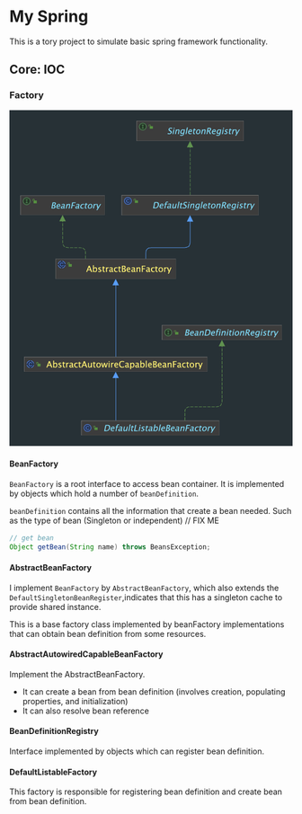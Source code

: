 # My Spring

This is a tory project to simulate basic spring framework functionality.

## Core: IOC

### Factory

![Factory](./assets/README-1712649520345.png)

#### BeanFactory

`BeanFactory` is a root interface to access bean container. It is implemented by objects which hold a number of `beanDefinition`.

`beanDefinition` contains all the information that create a bean needed. Such as the type of bean (Singleton or independent) // FIX ME

```java
// get bean
Object getBean(String name) throws BeansException;
```

#### AbstractBeanFactory
I implement `BeanFactory` by `AbstractBeanFactory`, which also extends the `DefaultSingletonBeanRegister`,indicates 
that this has a singleton cache to provide shared instance. 

This is a base factory class implemented by beanFactory implementations that can obtain bean definition from some resources.

#### AbstractAutowiredCapableBeanFactory
Implement the AbstractBeanFactory.
- It can create a bean from bean definition (involves creation, populating properties, and initialization)
- It can also resolve bean reference

#### BeanDefinitionRegistry 

Interface implemented by objects which can register bean definition. 

#### DefaultListableFactory

This factory is responsible for registering bean definition and create bean from bean definition.
